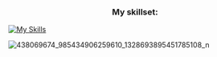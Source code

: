 <h3 align="center">My skillset:</h3>

[![My Skills](https://skillicons.dev/icons?i=supabase,flutter,postgres,dart,ts,js,deno,github,githubactions,docker,postman)](https://skillicons.dev)

<!--- ![programming](https://github.com/Tananga/Tananga/assets/44244477/39fd7eaa-df08-4208-b81b-74503f01113a) -->
![438069674_985434906259610_1328693895451785108_n](https://github.com/Tananga/Tananga/assets/44244477/8659ec1c-508b-4143-ba28-40ba68236ddc)
